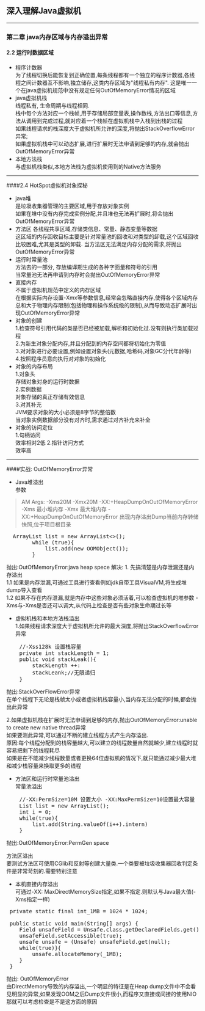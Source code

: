 ## 深入理解Java虚拟机 
*** 
### 第二章 java内存区域与内存溢出异常  
#### 2.2 运行时数据区域
- 程序计数器  
为了线程切换后能恢复到正确位置,每条线程都有一个独立的程序计数器,各线程之间计数器互不影响,独立储存,这类内存区域为"线程私有内存".
这是唯一一个在java虚拟机规范中没有规定任何OutOfMemoryError情况的区域  
- java虚拟机栈  
线程私有, 生命周期与线程相同.  
栈中每个方法对应一个栈帧,用于存储局部变量表,操作数栈,方法出口等信息,方法从调用到完成过程,就对应着一个栈帧在虚拟机栈中入栈到出栈的过程  
如果线程请求的栈深度大于虚拟机所允许的深度,将抛出StackOverflowError异常;  
如果虚拟机栈中可以动态扩展,进行扩展时无法申请到足够的内存,就会抛出OutOfMemoryError异常  
- 本地方法栈  
与虚拟机栈类似,本地方法栈为虚拟机使用到的Native方法服务  
***
####2.4 HotSpot虚拟机对象探秘
- java堆  
是垃圾收集器管理的主要区域,用于存放对象实例  
如果在堆中没有内存完成实例分配,并且堆也无法再扩展时,将会抛出OutOfMemoryError异常  
- 方法区
各线程共享区域,存储类信息、常量、静态变量等数据  
这区域的内存回收目标主要是针对常量池的回收和对类型的卸载,这个区域回收比较困难,尤其是类型的卸载.
当方法区无法满足内存分配的需求,将抛出OutOfMemoryError异常  
- 运行时常量池  
方法去的一部分, 存放编译期生成的各种字面量和符号的引用  
当常量池无法再申请到内存时会抛出OutOfMemoryError异常  
- 直接内存  
不属于虚拟机规范中定义的内存区域  
在根据实际内存设置-Xmx等参数信息,经常会忽略直接内存,使得各个区域内存总和大于物理内存限制(包括物理和操作系统级的限制),从而导致动态扩展时出现OutOfMemoryError异常  
- 对象的创建  
1.检查符号引用代码的类是否已经被加载,解析和初始化过.没有则执行类加载过程  
2.为新生对象分配内存,并且分配到的内存空间都将初始化为零值  
3.对对象进行必要设置,例如设置对象头(元数据,哈希码,对象GC分代年龄等)  
4.按照程序员意向执行对对象的初始化
- 对象的内存布局  
1.对象头  
存储对象对身的运行时数据  
2.实例数据  
对象存储的真正存储有效信息  
3.对其补充  
JVM要求对象的大小必须是8字节的整倍数  
当对象实例数据部分没有对齐时,需求通过对齐补充来补全  
- 对象的访问定位  
1.句柄访问  
效率相对2低
2.指针访问方式  
效率高  
***
####实战: OutOfMemoryError异常  
- Java堆溢出  
参数
>AM Args: -Xms20M -Xmx20M -XX:+HeapDumpOnOutOfMemoryError
-Xms 最小堆内存 -Xmx 最大堆内存 -XX:+HeapDumpOnOutOfMemoryError 出现内存溢出Dump当前内存转储快照,位于项目根目录
<pre>
  ArrayList<OOMObject> list = new ArrayList<>();
        while (true){
            list.add(new OOMObject());
   		}
</pre>  
抛出:OutOfMemoryError:java heap spece
解决: 1. 先搞清楚是内存泄漏还是内存溢出  
1.1 如果是内存泄漏,可通过工具进行查看例如jdk自带工具VisualVM,将生成堆dump导入查看  
1.2 如果不存在内存泄漏,就是内存中这些对象必须活着,可以检查虚拟机的堆参数 -Xms与-Xms是否还可以调大,从代码上检查是否有些对象生命期过长等  

- 虚拟机栈和本地方法栈溢出  
1.如果线程请求深度大于虚拟机所允许的最大深度,将抛出StackOverflowError异常  
<pre>
	//-Xss128k 设置栈容量
	private int stackLength = 1;
	public void stackLeak(){
		stackLength ++:
		stackLeank;//无限递归
	}
</pre>  
抛出:StackOverFlowError异常    
在单个线程下无论是栈帧太小或者虚拟机栈容量小,当内存无法分配的时候,都会抛出此异常  
  
2.如果虚拟机栈在扩展时无法申请到足够的内存,抛出OutOfMemoryError:unable to create new native thread异常    
如果要测此异常,可以通过不断的建立线程方式产生内存溢出.  
原因:每个线程分配到的栈容量越大,可以建立的线程数量自然就越少,建立线程时就容易把剩下的线程耗尽  
如果是在不能减少线程数量或者更换64位虚拟机的情况下,就只能通过减少最大堆和减少栈容量来换取更多的线程  

- 方法区和运行时常量池溢出  
常量池溢出
<pre>
	//-XX:PermSize=10M 设置大小 -XX:MaxPermSize=10设置最大容量
	List<String> list = new ArrayList<String>();
	int i = 0;
	while(true){
		list.add(String.valueOf(i++).intern)
	}
</pre>
抛出:OutOfMemoryError:PermGen space  

方法区溢出  
要测试方法区可使用CGlib和反射等创建大量类.一个类要被垃圾收集器回收判定条件是非常苛刻的.需要特别注意  

- 本机直接内存溢出  
可通过-XX: MaxDirectMemorySize指定,如果不指定.则默认与Java最大值(-Xms指定一样)  
<pre>
 private static final int_1MB = 1024 * 1024;

 public static void main(String[] args) {
	Field unsafeField = Unsafe.class.getDeclaredFields.get()[0];
	unsafeField.setAccessible(true);
	unsafe unsafe = (Unsafe) unsafeField.get(null);
	while(true)}{
		unsafe.allocateMemory(_1MB);
	}
 }
</pre>
抛出: OutOfMemoryError  
由DirectMemory导致的内存溢出,一个明显的特征是在Heap dump文件中不会看见明显的异常,如果发现OOM之后Dump文件很小,而程序又直接或间接的使用NIO那就可以考虑检查是不是这方面的原因